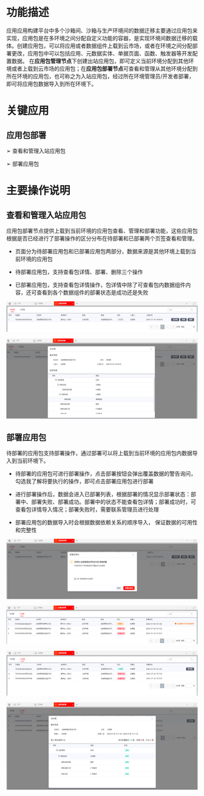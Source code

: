 # 功能描述

应用应用构建平台中多个沙箱间、沙箱与生产环境间的数据迁移主要通过应用包来实现，应用包是在多环境之间分配自定义功能的容器，是实现环境间数据迁移的载体。创建应用包，可以将应用或者数据组件上载到云市场，或者在环境之间分配部署更改，应用包中可以包括应用、元数据实体、单据页面、函数、触发器等开发配置数据。
在**应用包管理节点**下创建出站应用包，即可定义当前环境分配到其他环境或者上载到云市场的应用包；在**应用包部署节点**可查看和管理从其他环境分配到所在环境的应用包，也可称之为入站应用包，经过所在环境管理员/开发者部署，即可将应用包数据导入到所在环境下。

# 关键应用

## 应用包部署

➢	查看和管理入站应用包

➢	部署应用包

# 主要操作说明

## 查看和管理入站应用包

应用包部署节点提供上载到当前环境的应用包查看、管理和部署功能，这些应用包根据是否已经进行了部署操作的区分分布在待部署和已部署两个页签查看和管理。

*	页面分为待部署应用包和已部署应用包两部分，数据来源是其他环境上载到当前环境的应用包

*	待部署应用包，支持查看包详情、部署、删除三个操作

*	已部署应用包，支持查看包详情操作，包详情中除了可查看包内数据组件内容，还可查看到各个数据组件的部署状态是成功还是失败

![](/articles/yonbuilder/2-/image3/image1.png)

![](/articles/yonbuilder/2-/image3/image2.png)
 
 
## 部署应用包

待部署的应用包支持部署操作，通过部署可以将上载到当前环境的应用包内数据导入到当前环境下。

*	待部署的应用包可进行部署操作，点击部署按钮会弹出覆盖数据的警告询问，勾选我了解将要执行的操作，即可点击部署应用包进行部署

*	进行部署操作后，数据会进入已部署列表，根据部署的情况显示部署状态：部署中、部署失败、部署成功。部署中的状态不能查看包详情；部署成功时，可查看包详情导入情况；部署失败时，需要联系管理员进行处理

*	部署应用包的数据导入时会根据数据依赖关系的顺序导入， 保证数据的可用性和完整性

![](/articles/yonbuilder/2-/image3/image3.png)

![](/articles/yonbuilder/2-/image3/image4.png)

![](/articles/yonbuilder/2-/image3/image5.png)

![](/articles/yonbuilder/2-/image3/image6.png)



 
 
 
 

